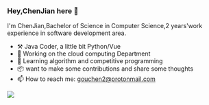 ### Hey,ChenJian here 👋

I'm ChenJian,Bachelor of Science in Computer Science,2 years'work experience in software development area.

- ⚒️ Java Coder, a little bit Python/Vue
- 🔭 Working on the cloud computing Department
- 🌱 Learning algorithm and competitive programming
- 📦 want to make some contributions and share some thoughts
- 📫 How to reach me: gouchen2@protonmail.com


![](https://github-readme-stats.vercel.app/api?username=ChenJian17)

<!--
**ChenJian17/ChenJian17** is a ✨ _special_ ✨ repository because its `README.md` (this file) appears on your GitHub profile.

Here are some ideas to get you started:

- ⚒️ Java Coder, a little bit Python/Vue
- 🌱 
- 🔭 I’m currently working on ...
- 🌱 I’m currently learning ...
- 👯 I’m looking to collaborate on ...
- 🤔 I’m looking for help with ...
- 💬 Ask me about ...
- 📫 How to reach me: ...
- 😄 Pronouns: ...
- ⚡ Fun fact: ...
-->
